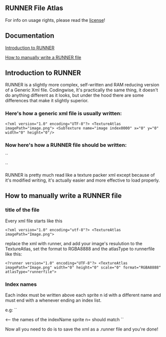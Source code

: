 ## RUNNER File Atlas
For info on usage rights, please read the [license](LICENSE)!

## Documentation
[Introduction to RUNNER](#introduction-to-runner)

[How to manually write a RUNNER file](#how-to-manually-write-a-runner-file)

## Introduction to RUNNER
RUNNER is a slightly more complex, self-written and RAM reducing version of a Generic Xml file. Codingwise, It's practically the same thing, it doesn't do anything different as it looks, but under the hood there are some differences that make it slightly superior.

### Here's how a generic xml file is usually written:

``<?xml version="1.0" encoding="UTF-8"?>
<TextureAtlas imagePath="image.png">
  <SubTexture name="image index0000" x="0" y="0" width="0" height="0"/>``

### Now here's how a RUNNER file should be written:

``<?runner version="1.0" encoding="UTF-8"?>
<TextureAtlas imagePath="image.png" width="0" height="0" scale="1" format="RGBA8888" atlasType="runnerfile">

<?index indexName="Index" indexType="xml"?>
  <sprite n="Index0000" x="0" y="0" w="0" h="0" pX="0.5" pY="0.5" oX="0" oY="0" oW="0" oH="0"/>
  <??>``

RUNNER is pretty much read like a texture packer xml except because of it's modified writing, it's actually easier and more effective to load properly.

## How to manually write a RUNNER file
### title of the file

Every xml file starts like this

``<?xml version="1.0" encoding="utf-8"?>
<TextureAtlas imagePath="Image.png">``

replace the xml with runner, and add your image's resulution to the TextureAtlas, set the format to RGBA8888 and the atlasType to runnerfile
like this:

``<?runner version="1.0" encoding="UTF-8"?>
<TextureAtlas imagePath="Image.png" width="0" height="0" scale="0" format="RGBA8888" atlasType="runnerfile">``

### Index names

Each index must be written above each sprite n id with a different name and must end with a <??> whenever ending an index list.

e.g:
``<?index indexName="Index1" indexType="xml"?>
  <sprite n="Index10000" x="0" y="0" w="1" h="1"/>
  <sprite n="Index10001" x="1" y="1" w="1" h="1"/>
<??>
<?index indexName="Index2" indexType="xml"?>  <-- the names of the indexName sprite n= should match
  <sprite n="Index20000" x="0" y="0" w="0" h="0"/>
<??>``

Now all you need to do is to save the xml as a .runner file and you're done!
